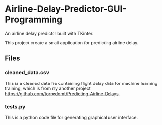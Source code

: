 # Airline-Delay-Predictor-GUI-Programming
An airline delay predictor built with TKinter.


This project create a small application for predicting airline delay.

## Files

### cleaned_data.csv

This is a cleaned data file containing flight delay data for machine learning training, which is from my another project https://github.com/torpedomt/Predicting-Airline-Delays.

### tests.py

This is a python code file for generating graphical user interface.

